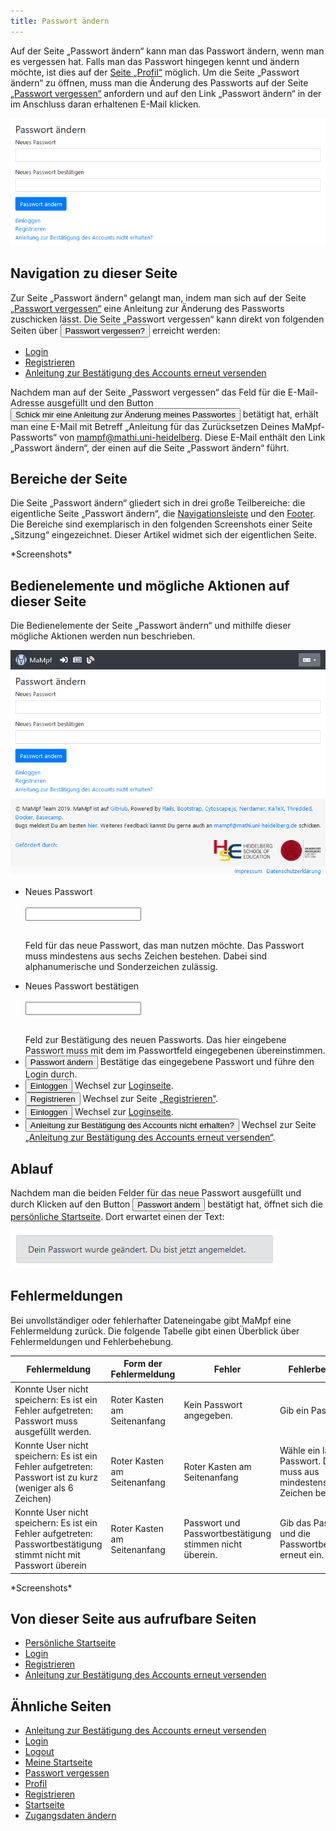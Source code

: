```yaml
---
title: Passwort ändern
---
```

Auf der Seite „Passwort ändern“ kann man das Passwort ändern, wenn man es vergessen hat. Falls man das Passwort hingegen kennt und ändern möchte, ist dies auf der [Seite „Profil“](profile.md) möglich. Um die Seite „Passwort ändern“ zu öffnen, muss man die Änderung des Passworts auf der Seite [„Passwort vergessen“](password-forgotten.md) anfordern und auf den Link „Passwort ändern“ in der im Anschluss daran erhaltenen E-Mail klicken.

![](/img/Passwort_aendern_thumb.png)

## Navigation zu dieser Seite
Zur Seite „Passwort ändern“ gelangt man, indem man sich auf der Seite [„Passwort vergessen“](password-forgotten.md) eine Anleitung zur Änderung des Passworts zuschicken lässt. Die Seite „Passwort vergessen“ kann direkt von folgenden Seiten über <button name="button">Passwort vergessen?</button> erreicht werden:

* [Login](login.md)
* [Registrieren](registration.md)
* [Anleitung zur Bestätigung des Accounts erneut versenden](activate-account.md)

Nachdem man auf der Seite „Passwort vergessen“ das Feld für die E-Mail-Adresse ausgefüllt und den Button <button name="button">Schick mir eine Anleitung zur Änderung meines Passwortes</button> betätigt hat, erhält man eine E-Mail mit Betreff „Anleitung für das Zurücksetzen Deines MaMpf-Passworts“ von mampf@mathi.uni-heidelberg. Diese E-Mail enthält den Link „Passwort ändern“, der einen auf die Seite „Passwort ändern“ führt.

## Bereiche der Seite
Die Seite „Passwort ändern“ gliedert sich in drei große Teilbereiche: die eigentliche Seite „Passwort ändern“, die [Navigationsleiste](nav-bar.md) und den [Footer](footer.md). Die Bereiche sind exemplarisch in den folgenden Screenshots einer Seite „Sitzung“ eingezeichnet. Dieser Artikel widmet sich der eigentlichen Seite.

\*Screenshots\*

## Bedienelemente und mögliche Aktionen auf dieser Seite
Die Bedienelemente der Seite „Passwort ändern“ und mithilfe dieser mögliche Aktionen werden nun beschrieben.

![](/img/Passwort_aendern.png)

* <form>
  <p><label for="fname">Neues Passwort</label><br></br>
  <input type="password" id="fname" name="fname"></input><br></br>
  </p></form>
  Feld für das neue Passwort, das man nutzen möchte. Das Passwort muss mindestens aus sechs Zeichen bestehen. Dabei sind alphanumerische und Sonderzeichen zulässig.
* <form>
  <p><label for="fname">Neues Passwort bestätigen</label><br></br>
  <input type="password" id="fname" name="fname"></input><br></br>
  </p></form>
  Feld zur Bestätigung des neuen Passworts. Das hier eingebene Passwort muss mit dem im Passwortfeld eingegebenen übereinstimmen.
* <button name="button">Passwort ändern</button> Bestätige das eingegebene Passwort und führe den Login durch.
* <form action="/mampf/de/docs/login"><input type="submit" value="Einloggen"/> Wechsel zur <a href="/mampf/de/docs/login "target="_self">Loginseite</a>.</form>
* <form action="/mampf/de/docs/registration"><input type="submit" value="Registrieren"/> Wechsel zur Seite <a href="/mampf/de/docs/registration "target="_self">„Registrieren“</a>.</form>
* <form action="/mampf/de/docs/login"><input type="submit" value="Einloggen"/> Wechsel zur <a href="/mampf/de/docs/login "target="_self">Loginseite</a>.</form>
* <form action="/mampf/de/docs/activate-account"><input type="submit" value="Anleitung zur Bestätigung des Accounts nicht erhalten?"/> Wechsel zur Seite <a href="/mampf/de/docs/activate-account "target="_self">„Anleitung zur Bestätigung des Accounts erneut versenden“</a>.</form>

## Ablauf
Nachdem man die beiden Felder für das neue Passwort ausgefüllt und durch Klicken auf den Button <a href="/mampf/de/docs/my-home-page" target="_self"><button name="button">Passwort ändern</button></a> bestätigt hat, öffnet sich die [persönliche Startseite](my-home-page.md). Dort erwartet einen der Text:

![](/img/Passwort_geaendert.png)

## Fehlermeldungen
Bei unvollständiger oder fehlerhafter Dateneingabe gibt MaMpf eine Fehlermeldung zurück. Die folgende Tabelle gibt einen Überblick über Fehlermeldungen und Fehlerbehebung.

Fehlermeldung  | Form der Fehlermeldung | Fehler | Fehlerbehebung
-------------- | ---------------------- | ------ |---------------
Konnte User nicht speichern: Es ist ein Fehler aufgetreten: Passwort muss ausgefüllt werden. | Roter Kasten am Seitenanfang | Kein Passwort angegeben. | Gib ein Passwort ein.
Konnte User nicht speichern: Es ist ein Fehler aufgetreten: Passwort ist zu kurz (weniger als 6 Zeichen) | Roter Kasten am Seitenanfang | Roter Kasten am Seitenanfang  | Wähle ein längeres Passwort. Dieses muss aus mindestens sechs Zeichen bestehen.
Konnte User nicht speichern: Es ist ein Fehler aufgetreten: Passwortbestätigung stimmt nicht mit Passwort überein | Roter Kasten am Seitenanfang | Passwort und Passwortbestätigung stimmen nicht überein. | Gib das Passwort und die Passwortbestätigung erneut ein.

\*Screenshots\*

## Von dieser Seite aus aufrufbare Seiten
* [Persönliche Startseite](my-home-page.md)
* [Login](login.md)
* [Registrieren](registration.md)
* [Anleitung zur Bestätigung des Accounts erneut versenden](activate-account.md)

## Ähnliche Seiten
* [Anleitung zur Bestätigung des Accounts erneut versenden](activate-account.md)
* [Login](login.md)
* [Logout](logout.md)
* [Meine Startseite](my-home-page.md)
* [Passwort vergessen](password-forgotten.md)
* [Profil](profile.md)
* [Registrieren](registration.md)
* [Startseite](home-page.md)
* [Zugangsdaten ändern](change-login-data.md)
